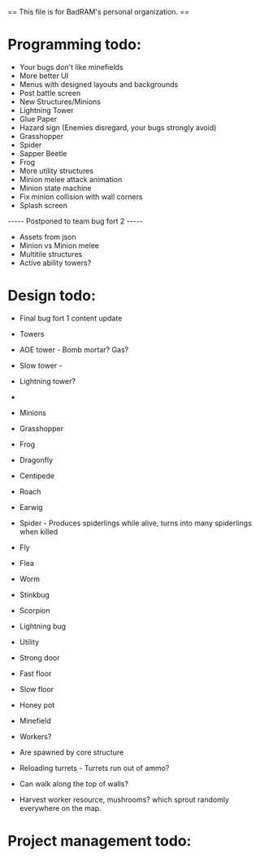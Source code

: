  == This file is for BadRAM's personal organization. ==

Programming todo:
=================
- Your bugs don't like minefields
- More better UI
 - Menus with designed layouts and backgrounds
 - Post battle screen
- New Structures/Minions
 - Lightning Tower
 - Glue Paper
 - Hazard sign (Enemies disregard, your bugs strongly avoid)
 - Grasshopper
 - Spider
 - Sapper Beetle
 - Frog
- More utility structures
- Minion melee attack animation
- Minion state machine
- Fix minion collision with wall corners
- Splash screen

----- Postponed to team bug fort 2 -----
- Assets from json
- Minion vs Minion melee
- Multitile structures
- Active ability towers?


Design todo:
============
- Final bug fort 1 content update
 - Towers
  - AOE tower - Bomb mortar? Gas?
  - Slow tower - 
  - Lightning tower?
  - 
 - Minions
  - Grasshopper
  - Frog
  - Dragonfly
  - Centipede
  - Roach
  - Earwig
  - Spider - Produces spiderlings while alive, turns into many spiderlings when killed
  - Fly
  - Flea
  - Worm
  - Stinkbug
  - Scorpion
  - Lightning bug
 - Utility
  - Strong door
  - Fast floor
  - Slow floor
  - Honey pot
  - Minefield


- Workers?
 - Are spawned by core structure
 - Reloading turrets - Turrets run out of ammo?
 - Can walk along the top of walls?
 - Harvest worker resource, mushrooms? which sprout randomly everywhere on the map.


Project management todo:
========================


